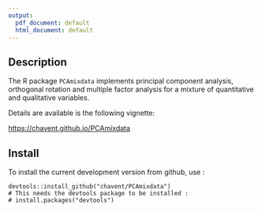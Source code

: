 ```yaml
---
output:
  pdf_document: default
  html_document: default
---
```

## Description

The R package `PCAmixdata` implements principal component analysis, orthogonal rotation and multiple factor analysis for a mixture of quantitative and qualitative variables. 

Details are available is the following vignette:

https://chavent.github.io/PCAmixdata

## Install

To install the current development version from github, use :

```{r eval=FALSE}
devtools::install_github("chavent/PCAmixdata")
# This needs the devtools package to be installed :
# install.packages("devtools")
```


